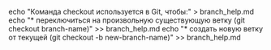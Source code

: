 echo "Команда checkout используется в Git, чтобы:" > branch_help.md
echo "* переключиться на произвольную существующую ветку (git checkout 
branch-name)" >> branch_help.md
echo "* создать новую ветку от текущей (git checkout -b 
new-branch-name)" >> branch_help.md
